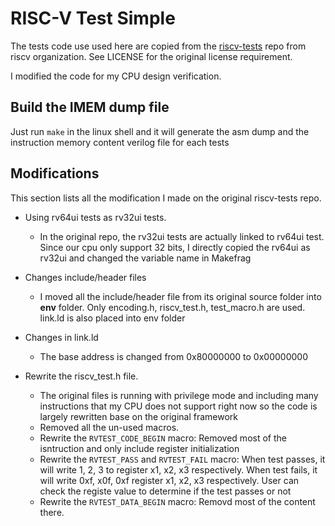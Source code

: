 # RISC-V Test Simple

The tests code use used here are copied from the [riscv-tests](https://github.com/riscv/riscv-tests) repo from riscv organization. See LICENSE for the original license requirement.

I modified the code for my CPU design verification.

## Build the IMEM dump file

Just run `make` in the linux shell and it will generate the asm dump and the instruction memory content verilog file for each tests

## Modifications

This section lists all the modification I made on the original riscv-tests repo.

- Using rv64ui tests as rv32ui tests.
  - In the original repo, the rv32ui tests are actually linked to rv64ui test. Since our cpu only support 32 bits, I directly copied the rv64ui as rv32ui and changed the variable name in Makefrag

- Changes include/header files
  - I moved all the include/header file from its original source folder into **env** folder. Only encoding.h, riscv_test.h, test_macro.h are used. link.ld is also placed into env folder

- Changes in link.ld
  - The base address is changed from 0x80000000 to 0x00000000

- Rewrite the riscv_test.h file.
  - The original files is running with privilege mode and including many instructions that my CPU does not support right now so the code is largely rewritten base on the original framework
  - Removed all the un-used macros.
  - Rewrite the `RVTEST_CODE_BEGIN` macro: Removed most of the isntruction and only include register initialization
  - Rewrite the `RVTEST_PASS` and `RVTEST_FAIL` macro: When test passes, it will write 1, 2, 3 to register x1, x2, x3 respectively. When test fails, it will write 0xf, x0f, 0xf register x1, x2, x3 respectively. User can check the registe value to determine if the test passes or not
  - Rewrite the `RVTEST_DATA_BEGIN` macro: Removd most of the content there.
